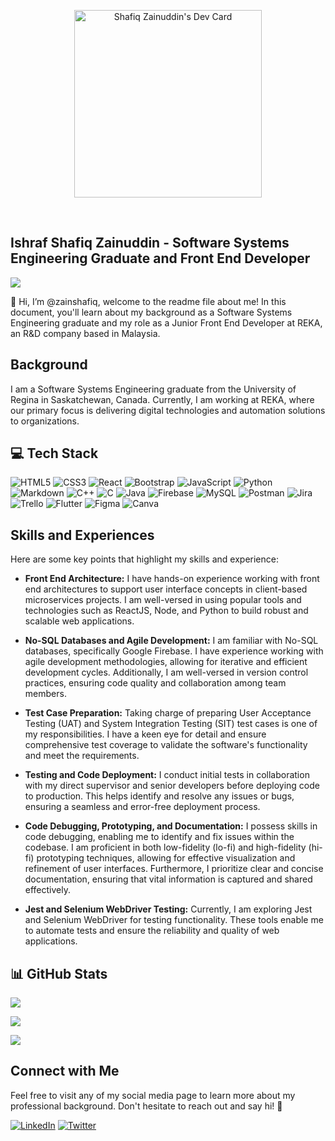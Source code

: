 <p align="center">
  <a href="https://app.daily.dev/zainshafiq"><img src="https://api.daily.dev/devcards/b9e6c0aa829d4a668494363a2c111e69.png?r=avc" width="300" alt="Shafiq Zainuddin's Dev Card"/></a>
</p>

<br>

## Ishraf Shafiq Zainuddin - Software Systems Engineering Graduate and Front End Developer

[![](https://visitcount.itsvg.in/api?id=zainshafiq&icon=0&color=0)](https://visitcount.itsvg.in)

👋 Hi, I’m @zainshafiq, welcome to the readme file about me! In this document, you'll learn about my background as a Software Systems Engineering graduate and my role as a Junior Front End Developer at REKA, an R&D company based in Malaysia.

## Background

I am a Software Systems Engineering graduate from the University of Regina in Saskatchewan, Canada. Currently, I am working at REKA, where our primary focus is delivering digital technologies and automation solutions to organizations.

## 💻 Tech Stack

![HTML5](https://img.shields.io/badge/html5-%23E34F26.svg?style=for-the-badge&logo=html5&logoColor=white)
![CSS3](https://img.shields.io/badge/css3-%231572B6.svg?style=for-the-badge&logo=css3&logoColor=white)
![React](https://img.shields.io/badge/react-%2320232a.svg?style=for-the-badge&logo=react&logoColor=%2361DAFB)
![Bootstrap](https://img.shields.io/badge/bootstrap-%23563D7C.svg?style=for-the-badge&logo=bootstrap&logoColor=white)
![JavaScript](https://img.shields.io/badge/javascript-%23323330.svg?style=for-the-badge&logo=javascript&logoColor=%23F7DF1E)
![Python](https://img.shields.io/badge/python-3670A0?style=for-the-badge&logo=python&logoColor=ffdd54)
![Markdown](https://img.shields.io/badge/markdown-%23000000.svg?style=for-the-badge&logo=markdown&logoColor=white)
![C++](https://img.shields.io/badge/c++-%2300599C.svg?style=for-the-badge&logo=c%2B%2B&logoColor=white)
![C](https://img.shields.io/badge/c-%2300599C.svg?style=for-the-badge&logo=c&logoColor=white)
![Java](https://img.shields.io/badge/java-%23ED8B00.svg?style=for-the-badge&logo=java&logoColor=white)
![Firebase](https://img.shields.io/badge/firebase-%23039BE5.svg?style=for-the-badge&logo=firebase)
![MySQL](https://img.shields.io/badge/mysql-%2300f.svg?style=for-the-badge&logo=mysql&logoColor=white)
![Postman](https://img.shields.io/badge/Postman-FF6C37?style=for-the-badge&logo=postman&logoColor=white)
![Jira](https://img.shields.io/badge/jira-%230A0FFF.svg?style=for-the-badge&logo=jira&logoColor=white)
![Trello](https://img.shields.io/badge/Trello-%23026AA7.svg?style=for-the-badge&logo=Trello&logoColor=white)
![Flutter](https://img.shields.io/badge/Flutter-%2302569B.svg?style=for-the-badge&logo=Flutter&logoColor=white)
![Figma](https://img.shields.io/badge/figma-%23F24E1E.svg?style=for-the-badge&logo=figma&logoColor=white)
![Canva](https://img.shields.io/badge/Canva-%2300C4CC.svg?style=for-the-badge&logo=Canva&logoColor=white)

## Skills and Experiences

Here are some key points that highlight my skills and experience:

- **Front End Architecture:** I have hands-on experience working with front end architectures to support user interface concepts in client-based microservices projects. I am well-versed in using popular tools and technologies such as ReactJS, Node, and Python to build robust and scalable web applications.

- **No-SQL Databases and Agile Development:** I am familiar with No-SQL databases, specifically Google Firebase. I have experience working with agile development methodologies, allowing for iterative and efficient development cycles. Additionally, I am well-versed in version control practices, ensuring code quality and collaboration among team members.

- **Test Case Preparation:** Taking charge of preparing User Acceptance Testing (UAT) and System Integration Testing (SIT) test cases is one of my responsibilities. I have a keen eye for detail and ensure comprehensive test coverage to validate the software's functionality and meet the requirements.

- **Testing and Code Deployment:** I conduct initial tests in collaboration with my direct supervisor and senior developers before deploying code to production. This helps identify and resolve any issues or bugs, ensuring a seamless and error-free deployment process.

- **Code Debugging, Prototyping, and Documentation:** I possess skills in code debugging, enabling me to identify and fix issues within the codebase. I am proficient in both low-fidelity (lo-fi) and high-fidelity (hi-fi) prototyping techniques, allowing for effective visualization and refinement of user interfaces. Furthermore, I prioritize clear and concise documentation, ensuring that vital information is captured and shared effectively.

- **Jest and Selenium WebDriver Testing:** Currently, I am exploring Jest and Selenium WebDriver for testing functionality. These tools enable me to automate tests and ensure the reliability and quality of web applications.

## 📊 GitHub Stats
![](https://github-readme-stats.vercel.app/api?username=zainshafiq&theme=radical&hide_border=false&include_all_commits=false&count_private=false)<br/>

![](https://github-readme-streak-stats.herokuapp.com/?user=zainshafiq&theme=radical&hide_border=false)<br/>

![](https://github-readme-stats.vercel.app/api/top-langs/?username=zainshafiq&theme=radical&hide_border=false&include_all_commits=false&count_private=false&layout=compact)

## Connect with Me

Feel free to visit any of my social media page to learn more about my professional background. Don't hesitate to reach out and say hi! 👋

[![LinkedIn](https://img.shields.io/badge/LinkedIn-%230077B5.svg?logo=linkedin&logoColor=white)](https://linkedin.com/in/ishraf-shafiq-zainuddin) 
[![Twitter](https://img.shields.io/badge/Twitter-%231DA1F2.svg?logo=Twitter&logoColor=white)](https://twitter.com/IshrafZainuddin)

<!-- Proudly created with GPRM ( https://gprm.itsvg.in ) -->

<!---
zainshafiq/zainshafiq is a ✨ special ✨ repository because its `README.md` (this file) appears on your GitHub profile.
You can click the Preview link to take a look at your changes.
--->
